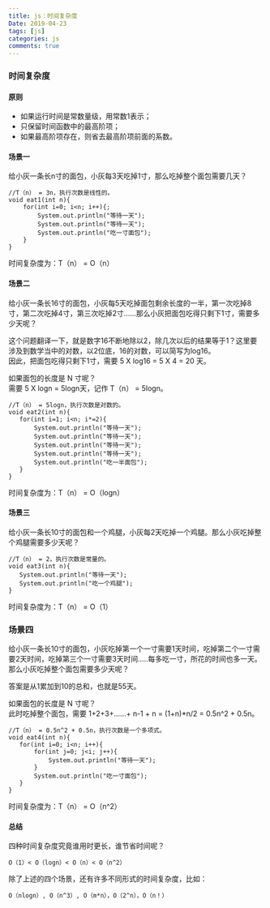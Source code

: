 ```yaml
---
title: js：时间复杂度
Date: 2019-04-23
tags: [js]
categories: js
comments: true
---
```


### 时间复杂度
#### 原则
- 如果运行时间是常数量级，用常数1表示；
- 只保留时间函数中的最高阶项；
- 如果最高阶项存在，则省去最高阶项前面的系数。

#### 场景一
给小灰一条长n寸的面包，小灰每3天吃掉1寸，那么吃掉整个面包需要几天？

```
//T（n） = 3n，执行次数是线性的。
void eat1(int n){
    for(int i=0; i<n; i++){;
        System.out.println("等待一天");
        System.out.println("等待一天");
        System.out.println("吃一寸面包");
    }
}
```
时间复杂度为：T（n） =  O（n）

#### 场景二
给小灰一条长16寸的面包，小灰每5天吃掉面包剩余长度的一半，第一次吃掉8寸，第二次吃掉4寸，第三次吃掉2寸......那么小灰把面包吃得只剩下1寸，需要多少天呢？

这个问题翻译一下，就是数字16不断地除以2，除几次以后的结果等于1？这里要涉及到数学当中的对数，以2位底，16的对数，可以简写为log16。  
因此，把面包吃得只剩下1寸，需要 5 X log16 = 5 X 4 = 20 天。

如果面包的长度是 N 寸呢？    
需要 5 X logn = 5logn天，记作 T（n） = 5logn。
```
//T（n） = 5logn，执行次数是对数的。
void eat2(int n){
   for(int i=1; i<n; i*=2){
       System.out.println("等待一天");
       System.out.println("等待一天");
       System.out.println("等待一天");
       System.out.println("等待一天");
       System.out.println("吃一半面包");
   }
}
```
时间复杂度为：T（n） =  O（logn）

#### 场景三
给小灰一条长10寸的面包和一个鸡腿，小灰每2天吃掉一个鸡腿。那么小灰吃掉整个鸡腿需要多少天呢？

```
//T（n） = 2，执行次数是常量的。
void eat3(int n){
   System.out.println("等待一天");
   System.out.println("吃一个鸡腿");
}
```
时间复杂度为：T（n） =  O（1）

### 场景四
给小灰一条长10寸的面包，小灰吃掉第一个一寸需要1天时间，吃掉第二个一寸需要2天时间，吃掉第三个一寸需要3天时间.....每多吃一寸，所花的时间也多一天。那么小灰吃掉整个面包需要多少天呢？

答案是从1累加到10的总和，也就是55天。

如果面包的长度是 N 寸呢？    
此时吃掉整个面包，需要 1+2+3+......+ n-1 + n = (1+n)*n/2 = 0.5n^2 + 0.5n。
```
//T（n） = 0.5n^2 + 0.5n，执行次数是一个多项式。
void eat4(int n){
   for(int i=0; i<n; i++){
       for(int j=0; j<i; j++){
           System.out.println("等待一天");
       }
       System.out.println("吃一寸面包");
   }
}
```
时间复杂度为：T（n） =  O（n^2）

#### 总结
四种时间复杂度究竟谁用时更长，谁节省时间呢？

```
O（1）< O（logn）< O（n）< O（n^2）
```

除了上述的四个场景，还有许多不同形式的时间复杂度，比如：

```
O（nlogn）, O（n^3）, O（m*n），O（2^n），O（n！）
```